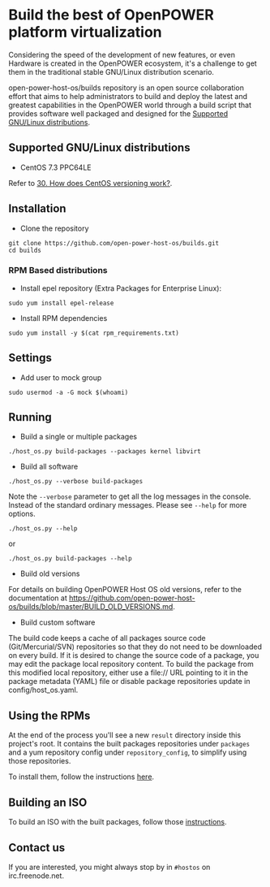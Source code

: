# Build the best of OpenPOWER platform virtualization

Considering the speed of the development of new features, or even
Hardware is created in the OpenPOWER ecosystem, it's a challenge to
get them in the traditional stable GNU/Linux distribution scenario.

open-power-host-os/builds repository is an open source collaboration
effort that aims to help administrators to build and deploy the latest
and greatest capabilities in the OpenPOWER world through a build
script that provides software well packaged and designed for the
[Supported GNU/Linux distributions](#supported-gnulinux-distributions).

## Supported GNU/Linux distributions

* CentOS 7.3 PPC64LE


Refer to [30. How does CentOS versioning work?](https://wiki.centos.org/FAQ/General#head-dcca41e9a3d5ac4c6d900a991990fd11930867d6).

## Installation

* Clone the repository

```
git clone https://github.com/open-power-host-os/builds.git
cd builds
```

### RPM Based distributions

* Install epel repository (Extra Packages for Enterprise Linux):

```
sudo yum install epel-release
```

* Install RPM dependencies

```
sudo yum install -y $(cat rpm_requirements.txt)
```

## Settings

* Add user to mock group

```
sudo usermod -a -G mock $(whoami)
```

## Running

* Build a single or multiple packages

```
./host_os.py build-packages --packages kernel libvirt
```

* Build all software

```
./host_os.py --verbose build-packages
```

Note the `--verbose` parameter to get all the log messages in the
console. Instead of the standard ordinary messages. Please see
`--help` for more options.

```
./host_os.py --help
```

or

```
./host_os.py build-packages --help
```

* Build old versions

For details on building OpenPOWER Host OS old versions, refer to the documentation at https://github.com/open-power-host-os/builds/blob/master/BUILD_OLD_VERSIONS.md.

* Build custom software

The build code keeps a cache of all packages source code (Git/Mercurial/SVN)
repositories so that they do not need to be downloaded on every build. If it is
desired to change the source code of a package, you may edit the package local
repository content. To build the package from this modified local repository,
either use a file:// URL pointing to it in the package metadata (YAML)
file or disable package repositories update in config/host_os.yaml.


## Using the RPMs

At the end of the process you'll see a new ``result`` directory inside
this project's root. It contains the built packages repositories under
``packages`` and a yum repository config under ``repository_config``, to
simplify using those repositories.

To install them, follow the instructions [here](INSTALLING_PACKAGES.md).


## Building an ISO

To build an ISO with the built packages, follow those
[instructions](BUILDING_AN_ISO.md).


## Contact us

If you are interested, you might always stop by in `#hostos` on irc.freenode.net.
